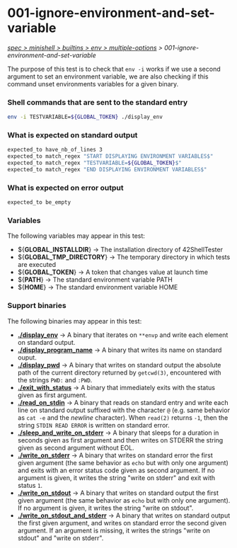 # 001-ignore-environment-and-set-variable

*[spec > minishell > builtins > env > multiple-options](..) > 001-ignore-environment-and-set-variable*

The purpose of this test is to check that `env -i` works if we use a second argument to set an environment variable, we are also checking if this command unset environments variables for a given binary.
### Shell commands that are sent to the standard entry

```bash
env -i TESTVARIABLE=${GLOBAL_TOKEN} ./display_env

```

### What is expected on standard output

```bash
expected_to have_nb_of_lines 3
expected_to match_regex "START DISPLAYING ENVIRONMENT VARIABLES$"
expected_to match_regex "TESTVARIABLE=${GLOBAL_TOKEN}$"
expected_to match_regex "END DISPLAYING ENVIRONMENT VARIABLES$"

```

### What is expected on error output

```bash
expected_to be_empty
```

### Variables

The following variables may appear in this test:

* ${**GLOBAL_INSTALLDIR**} -> The installation directory of 42ShellTester
* ${**GLOBAL_TMP_DIRECTORY**} -> The temporary directory in which tests are executed
* ${**GLOBAL_TOKEN**} -> A token that changes value at launch time
* ${**PATH**} -> The standard environment variable PATH
* ${**HOME**} -> The standard environment variable HOME

### Support binaries

The following binaries may appear in this test:


* **[./display_env](/42shTests/42ShellTester/tree/master/support/display-env)** -> A binary that iterates on `**envp` and write each element on standard output.
* **[./display_program_name](/42shTests/42ShellTester/tree/master/support/display-program-name)** -> A binary that writes its name on standard ouput.
* **[./display_pwd](/42shTests/42ShellTester/tree/master/support/display-pwd)** -> A binary that writes on standard output the absolute path of the current directory returned by `getcwd(3)`, encountered with the strings `PWD:` and `:PWD`.
* **[./exit_with_status](/42shTests/42ShellTester/tree/master/support/exit-with-status)** -> A binary that immediately exits with the status given as first argument.
* **[./read_on_stdin](/42shTests/42ShellTester/tree/master/support/read-on-stdin)** -> A binary that reads on standard entry and write each line on standard output suffixed with the character `@` (e.g. same behavior as `cat -e` and the *newline* character). When `read(2)` returns `-1`, then the string `STDIN READ ERROR` is written on standard error.
* **[./sleep_and_write_on_stderr](/42shTests/42ShellTester/tree/master/support/sleep-and-write-on-stderr)** -> A binary that sleeps for a duration in seconds given as first argument and then writes on STDERR the string given as second argument without EOL.
* **[./write_on_stderr](/42shTests/42ShellTester/tree/master/support/write-on-stderr)** -> A binary that writes on standard error the first given argument (the same behavior as `echo` but with only one argument) and exits with an error status code given as second argument. If no argument is given, it writes the string "write on stderr" and exit with status `1`.
* **[./write_on_stdout](/42shTests/42ShellTester/tree/master/support/write-on-stdout)** -> A binary that writes on standard output the first given argument (the same behavior as `echo` but with only one argument). If no argument is given, it writes the string "write on stdout".
* **[./write_on_stdout_and_stderr](/42shTests/42ShellTester/tree/master/support/write-on-stdout-and-stderr)** -> A binary that writes on standard output the first given argument, and writes on standard error the second given argument. If an argument is missing, it writes the strings "write on stdout" and "write on stderr".
